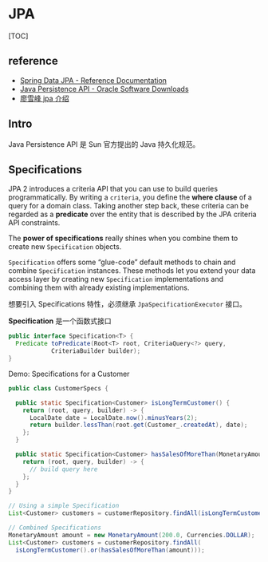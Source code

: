 # JPA

[TOC]

## reference

* [Spring Data JPA - Reference Documentation](https://docs.spring.io/spring-data/jpa/docs/2.5.0/reference/html/#preface)
* [Java Persistence API - Oracle Software Downloads](http://download.oracle.com/otn-pub/jcp/persistence-2_1-fr-eval-spec/JavaPersistence.pdf)
* [廖雪峰 jpa 介绍](https://www.liaoxuefeng.com/wiki/1252599548343744/1282383789686817)

## Intro

Java Persistence API 是 Sun 官方提出的 Java 持久化规范。

## Specifications

JPA 2 introduces a criteria API that you can use to build queries programmatically. By writing a `criteria`, you define the **where clause** of a query for a domain class. Taking another step back, these criteria can be regarded as a **predicate** over the entity that is described by the JPA criteria API constraints.

The **power of specifications** really shines when you combine them to create new `Specification` objects.

`Specification` offers some “glue-code” default methods to chain and combine `Specification` instances. These methods let you extend your data access layer by creating new `Specification` implementations and combining them with already existing implementations.

想要引入 Specifications 特性，必须继承 `JpaSpecificationExecutor` 接口。

**Specification** 是一个函数式接口

```java
public interface Specification<T> {
  Predicate toPredicate(Root<T> root, CriteriaQuery<?> query,
            CriteriaBuilder builder);
}
```

Demo: Specifications for a Customer

```java
public class CustomerSpecs {

  public static Specification<Customer> isLongTermCustomer() {
    return (root, query, builder) -> {
      LocalDate date = LocalDate.now().minusYears(2);
      return builder.lessThan(root.get(Customer_.createdAt), date);
    };
  }

  public static Specification<Customer> hasSalesOfMoreThan(MonetaryAmount value) {
    return (root, query, builder) -> {
      // build query here
    };
  }
}
```

```java
// Using a simple Specification
List<Customer> customers = customerRepository.findAll(isLongTermCustomer());

// Combined Specifications
MonetaryAmount amount = new MonetaryAmount(200.0, Currencies.DOLLAR);
List<Customer> customers = customerRepository.findAll(
  isLongTermCustomer().or(hasSalesOfMoreThan(amount)));
```

